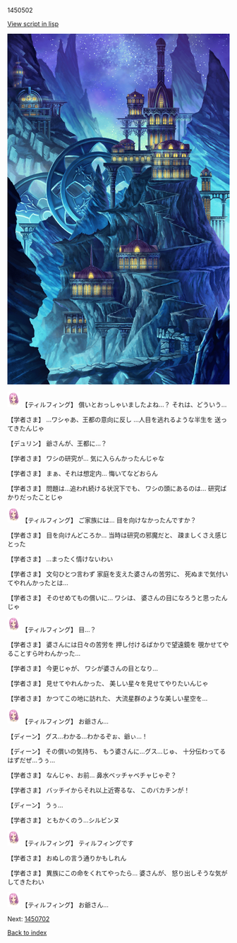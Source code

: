 1450502

[View script in lisp](../scripts/1450502.txt)

![004_observatory.png](../images/backgrounds/004_observatory.png)

<img src="../images/units/101411.png" alt="101411.png" height="34"/>
【ティルフィング】
償いとおっしゃいましたよね…？
それは、どういう…

【学者さま】
…ワシゃあ、王都の意向に反し
…人目を逃れるような半生を
送ってきたんじゃ

【デュリン】
爺さんが、王都に…？

【学者さま】
ワシの研究が…
気に入らんかったんじゃな

【学者さま】
まぁ、それは想定内…
悔いてなどおらん

【学者さま】
問題は…追われ続ける状況下でも、
ワシの頭にあるのは…
研究ばかりだったことじゃ

<img src="../images/units/101411.png" alt="101411.png" height="34"/>
【ティルフィング】
ご家族には…
目を向けなかったんですか？

【学者さま】
目を向けんどころか…
当時は研究の邪魔だと、
疎ましくさえ感じとった

【学者さま】
…まったく情けないわい

【学者さま】
文句ひとつ言わず
家庭を支えた婆さんの苦労に、
死ぬまで気付いてやれんかったとは…

【学者さま】
そのせめてもの償いに…
ワシは、
婆さんの目になろうと思ったんじゃ

<img src="../images/units/101411.png" alt="101411.png" height="34"/>
【ティルフィング】
目…？

【学者さま】
婆さんには日々の苦労を
押し付けるばかりで望遠鏡を
覗かせてやることすら叶わんかった…

【学者さま】
今更じゃが、
ワシが婆さんの目となり…

【学者さま】
見せてやれんかった、
美しい星々を見せてやりたいんじゃ

【学者さま】
かつてこの地に訪れた、
大流星群のような美しい星空を…

<img src="../images/units/101411.png" alt="101411.png" height="34"/>
【ティルフィング】
お爺さん…

【ディーン】
グス…わかる…わかるぞぉ、爺ぃ…！

【ディーン】
その償いの気持ち、
もう婆さんに…グス…じゅ、
十分伝わってるはずだぜ…うぅ…

【学者さま】
なんじゃ、お前…
鼻水ベッチャベチャじゃぞ？

【学者さま】
バッチイからそれ以上近寄るな、
このバカチンが！

【ディーン】
うぅ…

【学者さま】
ともかくのう…シルビンヌ

<img src="../images/units/101411.png" alt="101411.png" height="34"/>
【ティルフィング】
ティルフィングです

【学者さま】
おぬしの言う通りかもしれん

【学者さま】
異族にこの命をくれてやったら…
婆さんが、
怒り出しそうな気がしてきたわい

<img src="../images/units/101411.png" alt="101411.png" height="34"/>
【ティルフィング】
お爺さん…

Next: [1450702](1450702.md)

[Back to index](index.md)
